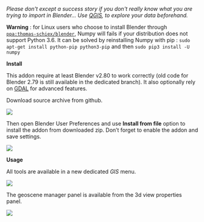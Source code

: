 *Please don't except a success story if you don't really know what you are trying to import in Blender... Use [QGIS](http://www.qgis.org), to explore your data beforehand.*

**Warning** : for Linux users who choose to install Blender through [`ppa:thomas-schiex/blender`](https://launchpad.net/~thomas-schiex/+archive/ubuntu/blender), Numpy will fails if your distribution does not support Python 3.6. It can be solved by reinstalling Numpy with pip : `sudo apt-get install python-pip python3-pip` and then `sudo pip3 install -U numpy`

**Install**

This addon require at least Blender v2.80 to work correctly (old code for Blender 2.79 is still available in the dedicated branch). It also optionally rely on [GDAL](https://github.com/domlysz/BlenderGIS/wiki/How-to-install-GDAL) for advanced features.

Download source archive from github.

![](https://raw.githubusercontent.com/wiki/domlysz/blenderGIS/Blender27x/images/install_git_download.jpg)

Then open Blender User Preferences and use **Install from file** option to install the addon from downloaded zip. Don’t forget to enable the addon and save settings.

![](https://raw.githubusercontent.com/wiki/domlysz/blenderGIS/Blender27x/images/install_from_file.jpg)

**Usage**

All tools are available in a new dedicated *GIS* menu.

![](https://raw.githubusercontent.com/wiki/domlysz/blenderGIS/Blender28x/images/bgis_menu.jpg)

The geoscene manager panel is available from the 3d view properties panel.

![](https://raw.githubusercontent.com/wiki/domlysz/blenderGIS/Blender28x/images/geoscene_panel.jpg)
